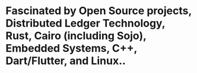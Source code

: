 

# Fascinated by Open Source projects, Distributed Ledger Technology, Rust, Cairo (including Sojo), Embedded Systems, C++, Dart/Flutter, and Linux..


